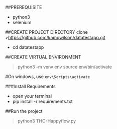 ##PREREQUISITE
- python3 
- selenium

##CREATE PROJECT DIRECTORY
clone >https://github.com/kamowilson/datatestapp.git
- cd datatestapp

##CREATE VIRTUAL ENVIRONMENT
> python3 -m venv env
> source env/bin/activate

#On windows, use
`env\Scripts\activate`

###Install Requirements
- open your terminal
- pip install -r requirements.txt
  
##Run the project
> python3 THC-Happyflow.py
